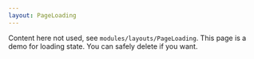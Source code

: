 ```yaml
---
layout: PageLoading
---
```

Content here not used, see ``modules/layouts/PageLoading``.
This page is a demo for loading state.
You can safely delete if you want.
